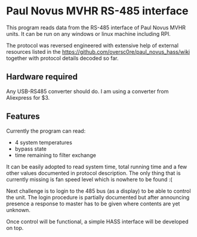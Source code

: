# Paul Novus MVHR RS-485 interface

This program reads data from the RS-485 interface of Paul Novus MVHR units. It can be run on any windows or linux machine including RPI. 

The protocol was reversed engineered with extensive help of external resources listed in the https://github.com/oversc0re/paul_novus_hass/wiki together with protocol details decoded so far. 

## Hardware required
Any USB-RS485 converter should do. I am using a converter from Aliexpress for $3.

## Features
Currently the program can read:
- 4 system temperatures
- bypass state
- time remaining to filter exchange

It can be easily adopted to read system time, total running time and a few other values documented in protocol description. The only thing that is currently missing is fan speed level which is nowhere to be found :(

Next challenge is to login to the 485 bus (as a display) to be able to control the unit. The login procedure is partially documented but after announcing presence a response to master has to be given where contents are yet unknown.

Once control will be functional, a simple HASS interface will be developed on top. 